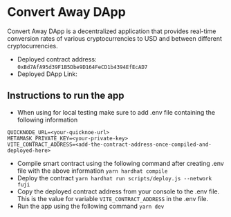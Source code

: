 # Convert Away DApp

Convert Away DApp is a decentralized application that provides real-time conversion rates of various cryptocurrencies to USD and between different cryptocurrencies.

- Deployed contract address: `0xBd7AfA95d39F1B5Dbe9D164FeCD1b4394EfEcAD7`
- Deployed DApp Link: 

## Instructions to run the app
- When using for local testing make sure to add .env file containing the following information
```
QUICKNODE_URL=<your-quicknoe-url>
METAMASK_PRIVATE_KEY=<your-private-key>
VITE_CONTRACT_ADDRESS=<add-the-contract-address-once-compiled-and-deployed-here>
```

- Compile smart contract using the following command after creating .env file with the above information
`yarn hardhat compile`
- Deploy the contract
`yarn hardhat run scripts/deploy.js --network fuji`
- Copy the deployed contract address from your console to the .env file. 
This is the value for variable `VITE_CONTRACT_ADDRESS` in the .env file.
- Run the app using the following command
`yarn dev`
